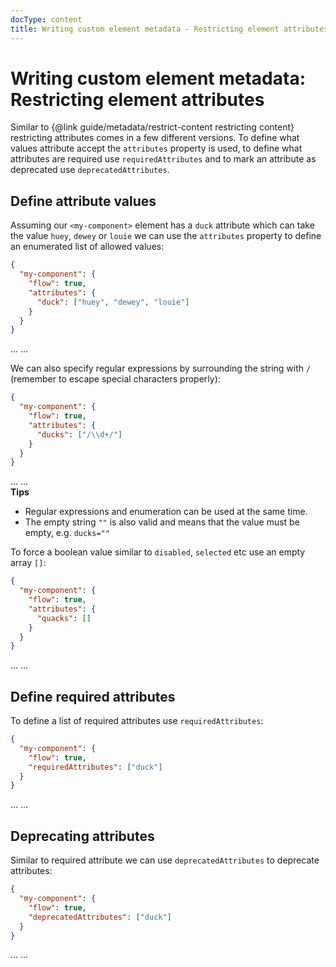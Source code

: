 ```yaml
---
docType: content
title: Writing custom element metadata - Restricting element attributes
---
```


# Writing custom element metadata: Restricting element attributes

Similar to {@link guide/metadata/restrict-content restricting content} restricting attributes comes in a few different versions.
To define what values attribute accept the `attributes` property is used, to define what attributes are required use `requiredAttributes` and to mark an attribute as deprecated use `deprecatedAttributes`.

## Define attribute values

Assuming our `<my-component>` element has a `duck` attribute which can take the value `huey`, `dewey` or `louie` we can use the `attributes` property to define an enumerated list of allowed values:

```json
{
  "my-component": {
    "flow": true,
    "attributes": {
      "duck": ["huey", "dewey", "louie"]
    }
  }
}
```

<validate name="enum" elements="restrict-attributes-enum.json">
  <my-component duck="dewey">...</my-component>
  <my-component duck="flintheart">...</my-component>
</validate>

We can also specify regular expressions by surrounding the string with `/` (remember to escape special characters properly):

```json
{
  "my-component": {
    "flow": true,
    "attributes": {
      "ducks": ["/\\d+/"]
    }
  }
}
```

<validate name="regexp" elements="restrict-attributes-regexp.json">
  <my-component ducks="3">...</my-component>
  <my-component ducks="huey">...</my-component>
</validate>

<div class="alert alert-info">
	<i class="fa fa-info-circle" aria-hidden="true"></i>
	<strong>Tips</strong>
	<ul>
		<li>Regular expressions and enumeration can be used at the same time.</li>
		<li>The empty string <code>""</code> is also valid and means that the value must be empty, e.g. <code>ducks=""</code></li>
	</ul>
</div>

To force a boolean value similar to `disabled`, `selected` etc use an empty array `[]`:

```json
{
  "my-component": {
    "flow": true,
    "attributes": {
      "quacks": []
    }
  }
}
```

<validate name="boolean" elements="restrict-attributes-boolean.json">
  <my-component quacks>...</my-component>
  <my-component quacks="duck">...</my-component>
</validate>

## Define required attributes

To define a list of required attributes use `requiredAttributes`:

```json
{
  "my-component": {
    "flow": true,
    "requiredAttributes": ["duck"]
  }
}
```

<validate name="required" elements="restrict-attributes-required.json">
  <my-component duck="dewey">...</my-component>
  <my-component>...</my-component>
</validate>

## Deprecating attributes

Similar to required attribute we can use `deprecatedAttributes` to deprecate attributes:

```json
{
  "my-component": {
    "flow": true,
    "deprecatedAttributes": ["duck"]
  }
}
```

<validate name="deprecated" elements="restrict-attributes-deprecated.json">
  <my-component duck="dewey">...</my-component>
  <my-component>...</my-component>
</validate>
